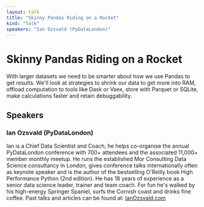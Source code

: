 ```yaml
---
layout: talk
title: "Skinny Pandas Riding on a Rocket"
kind: "Talk"
speakers: "Ian Ozsvald (PyDataLondon)"
---
```


# Skinny Pandas Riding on a Rocket

With larger datasets we need to be smarter about how we use Pandas to get results. We'll look at strategies to shrink our data to get more into RAM, offload computation to tools like Dask or Vaex, store with Parquet or SQLite, make calculations faster and retain debuggability.

## Speakers

### Ian Ozsvald (PyDataLondon)

Ian is a Chief Data Scientist and Coach, he helps co-organise the annual PyDataLondon conference with 700+ attendees and the associated 11,000+ member monthly meetup. He runs the established Mor Consulting Data Science consultancy in London, gives conference talks internationally often as keynote speaker and is the author of the bestselling O'Reilly book High Performance Python (2nd edition). He has 18 years of experience as a senior data science leader, trainer and team coach. For fun he's walked by his high-energy Springer Spaniel, surfs the Cornish coast and drinks fine coffee. Past talks and articles can be found at: [IanOzsvald.com](https://ianozsvald.com/)
